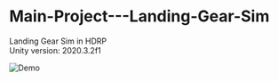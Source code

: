# Main-Project---Landing-Gear-Sim
 Landing Gear Sim in HDRP<br />
 Unity version: 2020.3.2f1

![Demo](https://youtu.be/5GhvapNF-ws)
 

